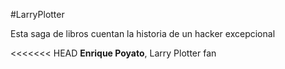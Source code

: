 #LarryPlotter

Esta saga de libros cuentan la historia de un hacker excepcional

<<<<<<< HEAD
**Enrique Poyato**, Larry Plotter fan
